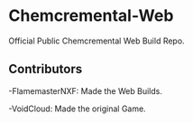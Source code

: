 # Chemcremental-Web
Official Public Chemcremental Web Build Repo.

## Contributors
-FlamemasterNXF: Made the Web Builds.

-VoidCloud: Made the original Game.
